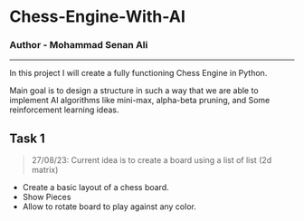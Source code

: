 # Chess-Engine-With-AI
### Author - Mohammad Senan Ali
---
In this project I will create a fully functioning Chess Engine in Python.

Main goal is to design a structure in such a way that we are able to implement AI algorithms like mini-max, alpha-beta pruning, and Some reinforcement learning ideas.

## Task 1
> 27/08/23: Current idea is to create a board using a list of list (2d matrix)
- Create a basic layout of a chess board.
- Show Pieces
- Allow to rotate board to play against any color.